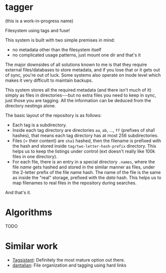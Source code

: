 # tagger

(this is a work-in-progress name)

Filesystem using tags and fuse!

This system is built with two simple premises in mind:
- no metadata other than the filesystem itself
- no complicated usage patterns, just mount one dir and that's it

The major downsides of all solutions known to me is that they require
external files/databases to store metadata, and if you lose that or it
gets out of sync, you're out of luck.  Some systems also operate on
inode level which makes it very difficult to maintain backups.

This system stores all the required metadata (and there isn't much of
it) simply as files in directories---but no extra files you need to
keep in sync, just those you are tagging.  All the information can be
deduced from the directory nestings alone.

The basic layout of the repository is as follows:
- Each tag is a subdirectory.
- Inside each tag directory are directories `aa`, `ab`, ..., `ff`
  (prefixes of sha1 hashes), that means each tag directory has at most
  256 subdirectories.
- Files (= their content) are `sha1` hashed, then the filename is
  prefixed with the hash and stored inside
  `tag/two-letter-hash-prefix` directory.  This helps us to keep the
  listings under control (ext doesn't really like 100k files in one
  directory).
- For each file, there is an entry in a special directory `.names`,
  where the file *name* gets hashed and stored in the similar manner
  as files, under the 2-letter prefix of the file name hash.  The name
  of the file is the same as inside the "real" storage, prefixed with
  the *data* hash.  This helps us to map filenames to real files in
  the repository during searches.

And that's it.

# Algorithms

TODO

# Similar work

- [Tagsistant](https://github.com/StrumentiResistenti/Tagsistant): Definitely the most mature option out there.
- [dantalian](https://github.com/darkfeline/dantalian): File organization and tagging using hard links
